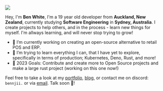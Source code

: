 <img src="https://cdn.discordapp.com/attachments/924157805383016558/932787776246677514/github_splash3.png" />

Hey, I'm **Ben White**, I'm a 19 year old developer from **Auckland, New Zealand**, currently studying **Software Engineering** in **Sydney, Australia**. I create projects to help others, and in the process - learn new things for myself. I'm allways learning, and will never stop trying to grow!  
- 🔭 I’m currently working on creating an open-source alternative to retail POS and ERP. 
- 🌱 I’m trying to learn everything I can, that I have yet to explore, specifically in terms of production; Kubernetes, Deno, Rust, and more!
- 🥅 2023 Goals: Contribute and create more to Open Source projects and make a large rust project (working on this one now!)

Feel free to take a look at my [portfolio](https://bennjii.dev/), [blog](https://blog.bennjii.dev/), or contact me on discord: `bennjii.` or via [email](contact@bennjii.dev). Talk soon 👋!
